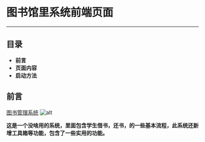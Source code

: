 # 图书馆里系统前端页面 
---
## 目录
* **前言**
* **页面内容**
* **启动方法**
## 前言
[图书管理系统](www.baidu.com)
![alt][p]  

[p]: https://tse1-mm.cn.bing.net/th/id/OIP-C.phYgZvzAOmfePGUzeBuWtgHaHa?w=171&h=180&c=7&r=0&o=5&pid=1.7
**这是一个没啥用的系统，里面包含学生借书，还书，的一些基本流程，此系统还新增工具箱等功能，包含了一些实用的功能。**



